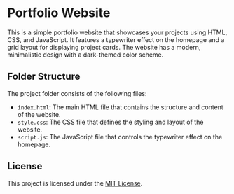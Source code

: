 # Portfolio Website

This is a simple portfolio website that showcases your projects using HTML, CSS, and JavaScript. It features a typewriter effect on the homepage and a grid layout for displaying project cards. The website has a modern, minimalistic design with a dark-themed color scheme.

## Folder Structure

The project folder consists of the following files:

- `index.html`: The main HTML file that contains the structure and content of the website.
- `style.css`: The CSS file that defines the styling and layout of the website.
- `script.js`: The JavaScript file that controls the typewriter effect on the homepage.

## License

This project is licensed under the [MIT License](LICENSE).
